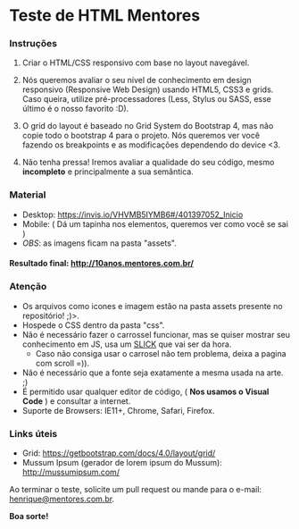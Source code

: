 # Teste de HTML Mentores

### Instruções

1. Criar o HTML/CSS responsivo com base no layout navegável.

2. Nós queremos avaliar o seu nível de conhecimento em design responsivo (Responsive Web Design) usando HTML5, CSS3 e grids. Caso queira, utilize pré-processadores (Less, Stylus ou SASS, esse último é o nosso favorito :D).

3. O grid do layout é baseado no Grid System do Bootstrap 4, mas não copie todo o bootstrap 4 para o projeto. Nós queremos ver você fazendo os breakpoints e as modificações dependendo do device <3.

4. Não tenha pressa! Iremos avaliar a qualidade do seu código, mesmo **incompleto** e principalmente a sua semântica.

### Material

- Desktop: https://invis.io/VHVMB5IYMB6#/401397052_Inicio
- Mobile: ( Dá um tapinha nos elementos, queremos ver como você se sai )
- _OBS_: as imagens ficam na pasta "assets".

#### Resultado final: http://10anos.mentores.com.br/

### Atenção

- Os arquivos como icones e imagem estão na pasta assets presente no repositório! ;)>.
- Hospede o CSS dentro da pasta "css".
- Não é necessário fazer o carrossel funcionar, mas se quiser mostrar seu conhecimento em JS, usa um [SLICK](https://kenwheeler.github.io/slick/) que vai ser da hora.
  - Caso não consiga usar o carrosel não tem problema, deixa a pagina com scroll =)).
- Não é necessário que a fonte seja exatamente a mesma usada na arte. ;)
- É permitido usar qualquer editor de código, ( **Nos usamos o Visual Code** ) e consultar a internet.
- Suporte de Browsers: IE11+, Chrome, Safari, Firefox.

### Links úteis

- Grid: https://getbootstrap.com/docs/4.0/layout/grid/
- Mussum Ipsum (gerador de lorem ipsum do Mussum): http://mussumipsum.com/

Ao terminar o teste, solicite um pull request ou mande para o e-mail: henrique@mentores.com.br.

**Boa sorte!**
